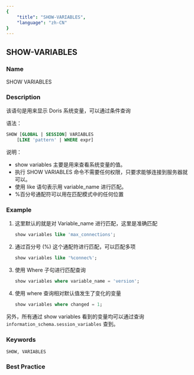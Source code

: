 ```yaml
---
{
    "title": "SHOW-VARIABLES",
    "language": "zh-CN"
}
---
```


<!--
Licensed to the Apache Software Foundation (ASF) under one
or more contributor license agreements.  See the NOTICE file
distributed with this work for additional information
regarding copyright ownership.  The ASF licenses this file
to you under the Apache License, Version 2.0 (the
"License"); you may not use this file except in compliance
with the License.  You may obtain a copy of the License at

  http://www.apache.org/licenses/LICENSE-2.0

Unless required by applicable law or agreed to in writing,
software distributed under the License is distributed on an
"AS IS" BASIS, WITHOUT WARRANTIES OR CONDITIONS OF ANY
KIND, either express or implied.  See the License for the
specific language governing permissions and limitations
under the License.
-->

## SHOW-VARIABLES

### Name

SHOW VARIABLES

### Description

该语句是用来显示 Doris 系统变量，可以通过条件查询

语法：

```sql
SHOW [GLOBAL | SESSION] VARIABLES
    [LIKE 'pattern' | WHERE expr]
```

说明：

- show variables 主要是用来查看系统变量的值。
- 执行 SHOW VARIABLES 命令不需要任何权限，只要求能够连接到服务器就可以。
- 使用 like 语句表示用 variable_name 进行匹配。
- %百分号通配符可以用在匹配模式中的任何位置

### Example

1. 这里默认的就是对 Variable_name 进行匹配，这里是准确匹配

   ```sql
   show variables like 'max_connections'; 
   ```
   
2. 通过百分号 (%) 这个通配符进行匹配，可以匹配多项

   ```sql
   show variables like '%connec%';
   ```

3. 使用 Where 子句进行匹配查询

   ```sql
   show variables where variable_name = 'version';
   ```

4. 使用 where 查询相对默认值发生了变化的变量

    ```sql
    show variables where changed = 1;
    ```

另外，所有通过 show variables 看到的变量均可以通过查询 `information_schema.session_variables` 查到。

### Keywords

    SHOW, VARIABLES

### Best Practice

